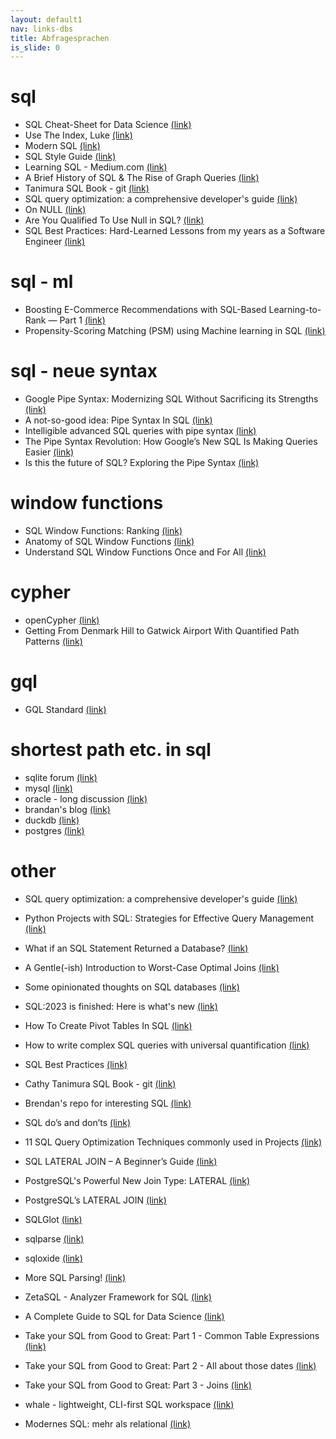 ```yaml
---
layout: default1
nav: links-dbs
title: Abfragesprachen
is_slide: 0
---
```

# sql
- SQL Cheat-Sheet for Data Science
[(link)](https://medium.com/analytics-vidhya/sql-cheat-sheet-for-data-science-cf3005c0fb28)
- Use The Index, Luke
[(link)](https://use-the-index-luke.com/)
- Modern SQL
[(link)](https://modern-sql.com/)
- SQL Style Guide
[(link)](https://www.sqlstyle.guide/)
- Learning SQL - Medium.com
[(link)](https://medium.com/learning-sql)
- A Brief History of SQL & The Rise of Graph Queries
[(link)](https://medium.com/@yu-joshua/a-brief-history-of-sql-the-rise-of-graph-queries-c99d5871d218)
- Tanimura SQL Book - git
[(link)](https://github.com/cathytanimura/sql_book/tree/master)
- SQL query optimization: a comprehensive developer's guide
[(link)](https://aiven.io/developer/sql-query-optimization-guide)
- On NULL
[(link)](https://github.com/agentm/project-m36/blob/master/docs/on_null.markdown)
- Are You Qualified To Use Null in SQL?
[(link)](https://agentm.github.io/project-m36/posts/2024-07-16-are-you-qualified-to-use-null.html)
- SQL Best Practices: Hard-Learned Lessons from my years as a Software Engineer
[(link)](https://darren-tan0512.medium.com/sql-best-practices-hard-learned-lessons-from-my-years-as-a-software-engineer-1d50f6ea54b7)


# sql - ml
- Boosting E-Commerce Recommendations with SQL-Based Learning-to-Rank — Part 1
[(link)](https://medium.com/data-science-collective/learning-to-rank-advancing-e-commerce-recommendations-with-sql-based-machine-learning-part-1-6ef4c999f034)
- Propensity-Scoring Matching (PSM) using Machine learning in SQL
[(link)](https://medium.com/data-science-collective/propensity-scoring-matching-psm-using-machine-learning-in-sql-339b7fcc24e7)




# sql - neue syntax
- Google Pipe Syntax: Modernizing SQL Without Sacrificing its Strengths
[(link)](https://medium.com/google-cloud/google-pipe-syntax-modernizing-sql-without-sacrificing-its-strengths-78b6e8177648)
- A not-so-good idea: Pipe Syntax In SQL
[(link)](https://www.linkedin.com/pulse/not-so-good-idea-pipe-syntax-sql-franck-pachot-dx6he)
- Intelligible advanced SQL queries with pipe syntax
[(link)](https://medium.com/google-cloud/intelligible-advanced-sql-queries-with-pipe-syntax-86d3a431b660)
- The Pipe Syntax Revolution: How Google’s New SQL Is Making Queries Easier
[(link)](https://medium.com/@vishalbarvaliya/the-pipe-syntax-revolution-how-googles-new-sql-is-making-queries-easier-7e69f522d894)
- Is this the future of SQL? Exploring the Pipe Syntax
[(link)](https://medium.com/@mtrentz/is-this-the-future-of-sql-exploring-the-pipe-syntax-6122abb1f2a4)







# window functions
- SQL Window Functions: Ranking
[(link)](https://antonz.org/sql-window-functions-ranking/)
- Anatomy of SQL Window Functions
[(link)](https://towardsdatascience.com/anatomy-of-sql-window-functions-7256d8cf509a)
- Understand SQL Window Functions Once and For All
[(link)](https://towardsdatascience.com/understand-sql-window-functions-once-and-for-all-4447824c1cb4)


# cypher
- openCypher
[(link)](https://opencypher.org/)
- Getting From Denmark Hill to Gatwick Airport With Quantified Path Patterns
[(link)](https://medium.com/neo4j/getting-from-denmark-hill-to-gatwick-airport-with-quantified-path-patterns-bed38da27ca1)


# gql
- GQL Standard
[(link)](https://www.gqlstandards.org/)

# shortest path etc. in sql
- sqlite forum
[(link)](https://sqlite.org/forum/forumpost/ba5583885b8b781e)
- mysql
[(link)](https://stackoverflow.com/questions/59506079/mysql-shortest-path-between-two-nodes)
- oracle - long discussion
[(link)](https://forums.oracle.com/ords/apexds/post/how-to-use-recursive-subquery-factoring-rsf-to-implement-di-2301)
- brandan's blog
[(link)](https://wiki.htw-berlin.de/confluence/pages/editpage.action?pageId=175049753)
- duckdb
[(link)](https://duckdb.org/docs/archive/0.3.3/sql/query_syntax/with.html)
- postgres
[(link)](https://www.alibabacloud.com/blog/postgresql-graph-search-practices---10-billion-scale-graph-with-millisecond-response_595039)


# other
- SQL query optimization: a comprehensive developer's guide
[(link)](https://aiven.io/developer/sql-query-optimization-guide)

- Python Projects with SQL: Strategies for Effective Query Management
[(link)](https://medium.com/@romina.elena.mendez/python-projects-with-sql-strategies-for-effective-query-management-f79d696b2c66)
- What if an SQL Statement Returned a Database?
[(link)](https://arxiv.org/abs/2312.00638)
- A Gentle(-ish) Introduction to Worst-Case Optimal Joins
[(link)](https://justinjaffray.com/a-gentle-ish-introduction-to-worst-case-optimal-joins/?utm_source=pocket_reader)
- Some opinionated thoughts on SQL databases
[(link)](https://blog.nelhage.com/post/some-opinionated-sql-takes/)
- SQL:2023 is finished: Here is what's new
[(link)](https://peter.eisentraut.org/blog/2023/04/04/sql-2023-is-finished-here-is-whats-new)
- How To Create Pivot Tables In SQL
[(link)](https://medium.com/learning-sql/how-to-create-pivot-tables-in-sql-27098d9dbc45)
- How to write complex SQL queries with universal quantification
[(link)](https://echo-bravo-fox.medium.com/how-to-write-complex-sql-queries-with-universal-quantification-2325203c98b5)
- SQL Best Practices
[(link)](https://medium.com/@BrandonSouthern/sql-best-practices-e1c61e96ee27)
- Cathy Tanimura SQL Book - git
[(link)](https://github.com/cathytanimura/sql_book)
- Brendan's repo for interesting SQL
[(link)](https://github.com/BrenPatF/sql_demos)
- SQL do’s and don’ts
[(link)](https://medium.com/@hana.le/sql-dos-and-don-ts-373884100aba)
- 11 SQL Query Optimization Techniques commonly used in Projects
[(link)](https://jinlow.medium.com/11-sql-query-optimization-techniques-commonly-used-in-projects-ed45c31c45cd)
- SQL LATERAL JOIN – A Beginner’s Guide
[(link)](https://vladmihalcea.com/sql-lateral-join/)
- PostgreSQL's Powerful New Join Type: LATERAL
[(link)](https://heap.io/blog/postgresqls-powerful-new-join-type-lateral)
- PostgreSQL’s LATERAL JOIN
[(link)](https://medium.com/kkempin/postgresqls-lateral-join-bfd6bd0199df)
- SQLGlot
[(link)](https://github.com/tobymao/sqlglot)
- sqlparse
[(link)](https://github.com/andialbrecht/sqlparse)
- sqloxide
[(link)](https://github.com/wseaton/sqloxide/)
- More SQL Parsing!
[(link)](https://github.com/klahnakoski/mo-sql-parsing)
- ZetaSQL - Analyzer Framework for SQL
[(link)](https://github.com/google/zetasql)
- A Complete Guide to SQL for Data Science
[(link)](https://pub.towardsai.net/a-complete-guide-to-sql-for-data-science-35743e73fd)
- Take your SQL from Good to Great: Part 1 - Common Table Expressions
[(link)](https://towardsdatascience.com/take-your-sql-from-good-to-great-part-1-3ae61539e92a)
- Take your SQL from Good to Great: Part 2 - All about those dates
[(link)](https://towardsdatascience.com/take-your-sql-from-good-to-great-part-2-cb03b1b7981b)
- Take your SQL from Good to Great: Part 3 - Joins
[(link)](https://towardsdatascience.com/take-your-sql-from-good-to-great-part-3-687d797d1ede)
- whale - lightweight, CLI-first SQL workspace
[(link)](https://github.com/dataframehq/whale)
- Modernes SQL: mehr als relational
[(link)](https://modern-sql.com/de)
